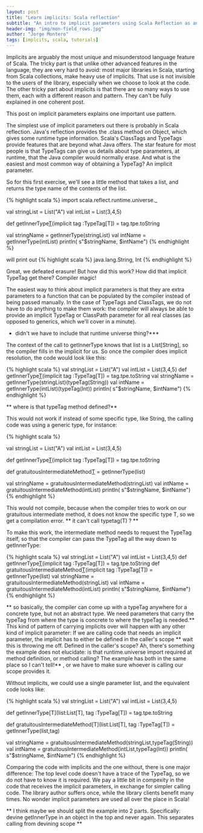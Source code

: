 ```yaml
---
layout: post
title: "Learn implicits: Scala reflection"
subtitle: "An intro to implicit parameters using Scala Reflection as an example"
header-img: "img/mon-field_rows.jpg"
author: "Jorge Montero"
tags: [implcits, scala, tutorials]
---
```


Implicits are arguably the most unique and misunderstood language feature of Scala.
The tricky part is that unlike other advanced features in the language, they are very hard to avoid:
most major libraries in Scala, starting from Scala collections, make heavy use of implicits. That use is not invisible to the users of the library, especially when we choose to look at the code. The other tricky part about implicits is that there are so many ways to use them, each with a different reason and pattern.
They can't be fully explained in one coherent post.

This post on implicit parameters explains one important use pattern. 

The simplest use of implicit parameters out there is probably in Scala reflection. Java's reflection provides the .class method on Object, which gives some runtime type information.
 Scala's ClassTags and TypeTags provide features that are beyond what Java offers. 
 The star feature for most people is that TypeTags can give us details about type parameters, at runtime, that
 the Java compiler would normally erase. 
 And what is the easiest and most common way of obtaining a TypeTag? An implicit parameter.

So for this first exercise, we'll see a little method that takes a list, and returns the type name of the contents of the list.

{% highlight scala %}
import scala.reflect.runtime.universe._

  val stringList = List("A")
  val intList = List(3,4,5)

  def getInnerType[T](list:List[T])(implicit tag :TypeTag[T]) = tag.tpe.toString

  val stringName = getInnerType(stringList)
  val intName = getInnerType(intList)
  println( s"$stringName, $intName")
{% endhighlight %}

will print out
{% highlight scala %}
java.lang.String, Int
{% endhighlight %}

Great, we defeated erasure! But how did this work? How did that implicit TypeTag get there? Compiler magic!

The easiest way to think about implicit parameters is that they are extra parameters to a function that can be populated
by the compiler instead of being passed manually. In the case of TypeTags and ClassTags,
we do not have to do anything to make them work: the compiler will always be able to provide
an implicit TypeTag or ClassPath parameter for all real classes (as opposed to generics, which we'll cover in a minute).
* didn't we have to include that runtime universe thing?***

The context of the call to getInnerType knows that list is a List[String], so the compiler fills in the implicit for us.
So once the compiler does implicit resolution, the code would look like this:

{% highlight scala %}
val stringList = List("A")
  val intList = List(3,4,5)
  def getInnerType[T](list:List[T])(implicit tag :TypeTag[T]) = tag.tpe.toString
  val stringName = getInnerType(stringList)(typeTag(String))
  val intName = getInnerType(intList)(typeTag(Int))
  println( s"$stringName, $intName")
{% endhighlight %}

** where is that typeTag method defined?**

This would not work if instead of some specific type, like String, the calling code was using a generic type, for instance:

{% highlight scala %}

  val stringList = List("A")
  val intList = List(3,4,5)

  def getInnerType[T](list:List[T])(implicit tag :TypeTag[T]) = tag.tpe.toString

  def gratuitousIntermediateMethod[T](list:List[T]) = getInnerType(list)

  val stringName = gratuitousIntermediateMethod(stringList)
  val intName = gratuitousIntermediateMethod(intList)
  println( s"$stringName, $intName")
{% endhighlight %}

This would not compile, because when the compiler tries to work on our gratuitous intermediate method, it does not know the specific type T,
so we get a compilation error. ** it can't call typetag(T) ? **

To make this work, the intermediate method needs to request the TypeTag itself, so that the compiler can pass the TypeTag all the way down
to getInnerType:

{% highlight scala %}
  val stringList = List("A")
  val intList = List(3,4,5)
  def getInnerType[T](list:List[T])(implicit tag :TypeTag[T]) = tag.tpe.toString
  def gratuitousIntermediateMethod[T](list:List[T])(implicit tag :TypeTag[T]) = getInnerType(list)
  val stringName = gratuitousIntermediateMethod(stringList)
  val intName = gratuitousIntermediateMethod(intList)
  println( s"$stringName, $intName")
{% endhighlight %}

** so basically, the compiler can come up with a typeTag anywhere for a concrete type, but not an abstract type. 
We need parameters that carry the typeTag from where the type is concrete to where the typeTag is needed.**
This kind of pattern of carrying implicits over will happen with any other kind of implicit parameter:
If we are calling code that needs an implicit parameter, the implicit has to either be defined in the caller's scope ** wait this is throwing me off.
Defined in the caller's scope?
Ah, there's something the example does not elucidate: is that runtime.universe import required at method definition, or method calling? The example has both in the same place so I can't tell!**
, or we have to make sure whoever is calling our scope provides it.

Without implicits, we could use a single parameter list, and the equivalent code looks like:

{% highlight scala %}
  val stringList = List("A")
  val intList = List(3,4,5)

  def getInnerType[T](list:List[T], tag :TypeTag[T]) = tag.tpe.toString

  def gratuitousIntermediateMethod[T](list:List[T], tag :TypeTag[T]) = getInnerType(list,tag)

  val stringName = gratuitousIntermediateMethod(stringList,typeTag(String))
  val intName = gratuitousIntermediateMethod(intList,typeTag(Int))
  println( s"$stringName, $intName")
{% endhighlight %}

Comparing the code with implicits and the one without, there is one major difference:
The top level code doesn't have a trace of the TypeTag, so we do not have to know it is required. We pay a little
bit in compexity in the code that receives the implicit parameters, in exchange for simpler calling code.
The library author suffers once, while the library clients benefit many times.
No wonder implicit parameters are used all over the place in Scala!

** I think maybe we should split the example into 2 parts. Specifically: devine getInnerType in an object in the top and never again. This separates calling from devining scope **


